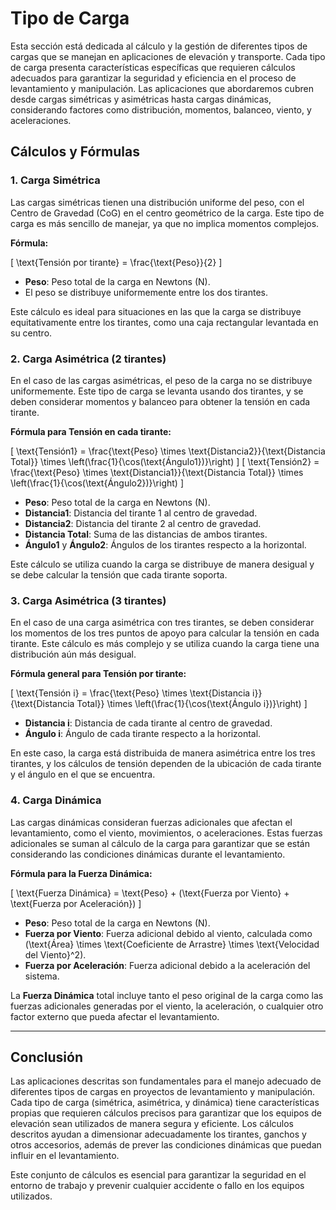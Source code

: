 # Tipo de Carga

Esta sección está dedicada al cálculo y la gestión de diferentes tipos de cargas que se manejan en aplicaciones de elevación y transporte. Cada tipo de carga presenta características específicas que requieren cálculos adecuados para garantizar la seguridad y eficiencia en el proceso de levantamiento y manipulación. Las aplicaciones que abordaremos cubren desde cargas simétricas y asimétricas hasta cargas dinámicas, considerando factores como distribución, momentos, balanceo, viento, y aceleraciones.

## Cálculos y Fórmulas

### 1. **Carga Simétrica**
Las cargas simétricas tienen una distribución uniforme del peso, con el Centro de Gravedad (CoG) en el centro geométrico de la carga. Este tipo de carga es más sencillo de manejar, ya que no implica momentos complejos.

**Fórmula:**

\[
\text{Tensión por tirante} = \frac{\text{Peso}}{2}
\]

- **Peso**: Peso total de la carga en Newtons (N).
- El peso se distribuye uniformemente entre los dos tirantes.

Este cálculo es ideal para situaciones en las que la carga se distribuye equitativamente entre los tirantes, como una caja rectangular levantada en su centro.

### 2. **Carga Asimétrica (2 tirantes)**
En el caso de las cargas asimétricas, el peso de la carga no se distribuye uniformemente. Este tipo de carga se levanta usando dos tirantes, y se deben considerar momentos y balanceo para obtener la tensión en cada tirante.

**Fórmula para Tensión en cada tirante:**

\[
\text{Tensión1} = \frac{\text{Peso} \times \text{Distancia2}}{\text{Distancia Total}} \times \left(\frac{1}{\cos(\text{Ángulo1})}\right)
\]
\[
\text{Tensión2} = \frac{\text{Peso} \times \text{Distancia1}}{\text{Distancia Total}} \times \left(\frac{1}{\cos(\text{Ángulo2})}\right)
\]

- **Peso**: Peso total de la carga en Newtons (N).
- **Distancia1**: Distancia del tirante 1 al centro de gravedad.
- **Distancia2**: Distancia del tirante 2 al centro de gravedad.
- **Distancia Total**: Suma de las distancias de ambos tirantes.
- **Ángulo1** y **Ángulo2**: Ángulos de los tirantes respecto a la horizontal.

Este cálculo se utiliza cuando la carga se distribuye de manera desigual y se debe calcular la tensión que cada tirante soporta.

### 3. **Carga Asimétrica (3 tirantes)**
En el caso de una carga asimétrica con tres tirantes, se deben considerar los momentos de los tres puntos de apoyo para calcular la tensión en cada tirante. Este cálculo es más complejo y se utiliza cuando la carga tiene una distribución aún más desigual.

**Fórmula general para Tensión por tirante:**

\[
\text{Tensión i} = \frac{\text{Peso} \times \text{Distancia i}}{\text{Distancia Total}} \times \left(\frac{1}{\cos(\text{Ángulo i})}\right)
\]

- **Distancia i**: Distancia de cada tirante al centro de gravedad.
- **Ángulo i**: Ángulo de cada tirante respecto a la horizontal.

En este caso, la carga está distribuida de manera asimétrica entre los tres tirantes, y los cálculos de tensión dependen de la ubicación de cada tirante y el ángulo en el que se encuentra.

### 4. **Carga Dinámica**
Las cargas dinámicas consideran fuerzas adicionales que afectan el levantamiento, como el viento, movimientos, o aceleraciones. Estas fuerzas adicionales se suman al cálculo de la carga para garantizar que se están considerando las condiciones dinámicas durante el levantamiento.

**Fórmula para la Fuerza Dinámica:**

\[
\text{Fuerza Dinámica} = \text{Peso} + (\text{Fuerza por Viento} + \text{Fuerza por Aceleración})
\]

- **Peso**: Peso total de la carga en Newtons (N).
- **Fuerza por Viento**: Fuerza adicional debido al viento, calculada como \(\text{Área} \times \text{Coeficiente de Arrastre} \times \text{Velocidad del Viento}^2\).
- **Fuerza por Aceleración**: Fuerza adicional debido a la aceleración del sistema.

La **Fuerza Dinámica** total incluye tanto el peso original de la carga como las fuerzas adicionales generadas por el viento, la aceleración, o cualquier otro factor externo que pueda afectar el levantamiento.

---

## Conclusión

Las aplicaciones descritas son fundamentales para el manejo adecuado de diferentes tipos de cargas en proyectos de levantamiento y manipulación. Cada tipo de carga (simétrica, asimétrica, y dinámica) tiene características propias que requieren cálculos precisos para garantizar que los equipos de elevación sean utilizados de manera segura y eficiente. Los cálculos descritos ayudan a dimensionar adecuadamente los tirantes, ganchos y otros accesorios, además de prever las condiciones dinámicas que puedan influir en el levantamiento.

Este conjunto de cálculos es esencial para garantizar la seguridad en el entorno de trabajo y prevenir cualquier accidente o fallo en los equipos utilizados.
